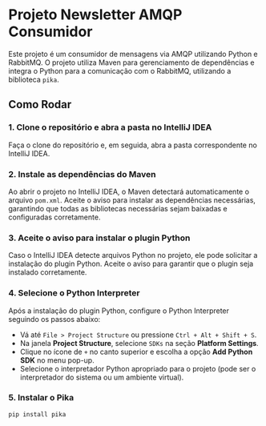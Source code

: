 # Projeto Newsletter AMQP Consumidor

Este projeto é um consumidor de mensagens via AMQP utilizando Python e RabbitMQ. O projeto utiliza Maven para gerenciamento de dependências e integra o Python para a comunicação com o RabbitMQ, utilizando a biblioteca `pika`.

## Como Rodar

### 1. Clone o repositório e abra a pasta no IntelliJ IDEA

Faça o clone do repositório e, em seguida, abra a pasta correspondente no IntelliJ IDEA.

### 2. Instale as dependências do Maven

Ao abrir o projeto no IntelliJ IDEA, o Maven detectará automaticamente o arquivo `pom.xml`. Aceite o aviso para instalar as dependências necessárias, garantindo que todas as bibliotecas necessárias sejam baixadas e configuradas corretamente.

### 3. Aceite o aviso para instalar o plugin Python

Caso o IntelliJ IDEA detecte arquivos Python no projeto, ele pode solicitar a instalação do plugin Python. Aceite o aviso para garantir que o plugin seja instalado corretamente.

### 4. Selecione o Python Interpreter

Após a instalação do plugin Python, configure o Python Interpreter seguindo os passos abaixo:
- Vá até `File > Project Structure` ou pressione `Ctrl + Alt + Shift + S`.
- Na janela **Project Structure**, selecione `SDKs` na seção **Platform Settings**.
- Clique no ícone de `+` no canto superior e escolha a opção **Add Python SDK** no menu pop-up.
- Selecione o interpretador Python apropriado para o projeto (pode ser o interpretador do sistema ou um ambiente virtual).

### 5. Instalar o Pika 

`pip install pika`
